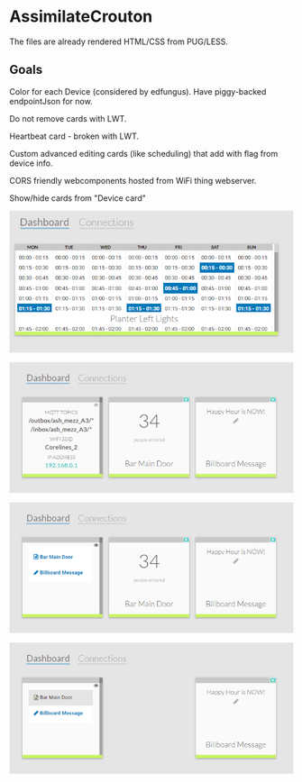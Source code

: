 # AssimilateCrouton

The files are already rendered HTML/CSS from PUG/LESS.

## Goals

Color for each Device (considered by edfungus). Have piggy-backed endpointJson for now.

Do not remove cards with LWT.

Heartbeat card - broken with LWT.

Custom advanced editing cards (like scheduling) that add with flag from device info.

CORS friendly webcomponents hosted from WiFi thing webserver.

Show/hide cards from "Device card"

![Weekview Card](https://github.com/IOT-123/AssimilateCrouton/raw/master/images/assim-weekview-1.png)

![Device Card Default](https://github.com/IOT-123/AssimilateCrouton/raw/master/images/assim-device-1.png)

![Device Card Show/Hide list](https://github.com/IOT-123/AssimilateCrouton/raw/master/images/assim-device-2.png)

![Device Card Hide card](https://github.com/IOT-123/AssimilateCrouton/raw/master/images/assim-device-3.png)
